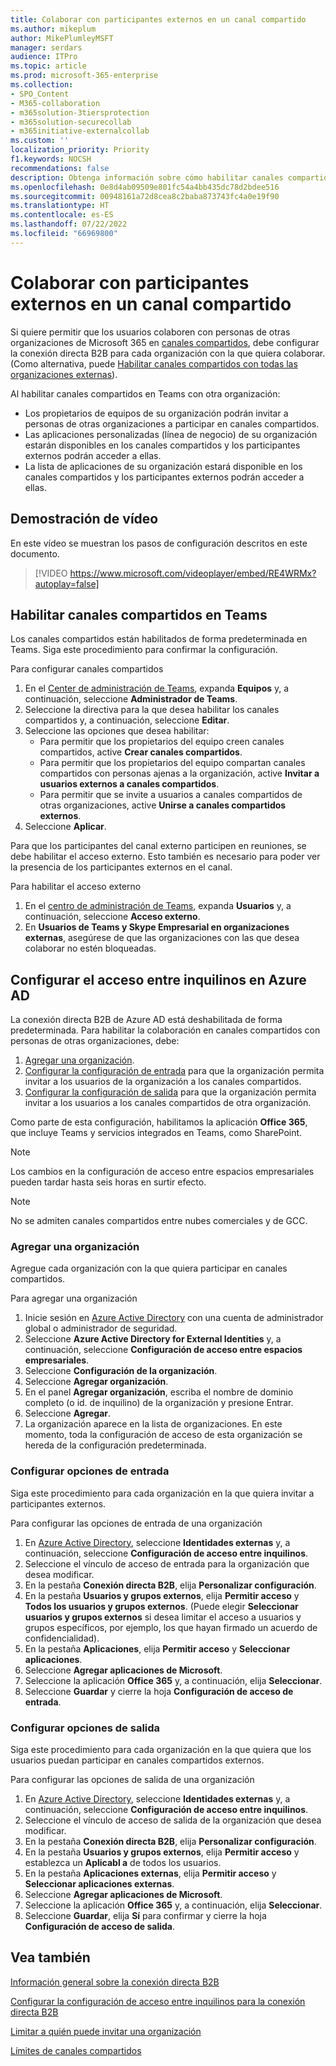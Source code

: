 ```yaml
---
title: Colaborar con participantes externos en un canal compartido
ms.author: mikeplum
author: MikePlumleyMSFT
manager: serdars
audience: ITPro
ms.topic: article
ms.prod: microsoft-365-enterprise
ms.collection:
- SPO_Content
- M365-collaboration
- m365solution-3tiersprotection
- m365solution-securecollab
- m365initiative-externalcollab
ms.custom: ''
localization_priority: Priority
f1.keywords: NOCSH
recommendations: false
description: Obtenga información sobre cómo habilitar canales compartidos en Microsoft Teams para la colaboración con personas ajenas a su organización.
ms.openlocfilehash: 0e8d4ab09509e801fc54a4bb435dc78d2bdee516
ms.sourcegitcommit: 00948161a72d8cea8c2baba873743fc4a0e19f90
ms.translationtype: HT
ms.contentlocale: es-ES
ms.lasthandoff: 07/22/2022
ms.locfileid: "66969800"
---
```

# <a name="collaborate-with-external-participants-in-a-shared-channel"></a>Colaborar con participantes externos en un canal compartido

Si quiere permitir que los usuarios colaboren con personas de otras organizaciones de Microsoft 365 en [canales compartidos](/MicrosoftTeams/shared-channels), debe configurar la conexión directa B2B para cada organización con la que quiera colaborar. (Como alternativa, puede [Habilitar canales compartidos con todas las organizaciones externas](/microsoft-365/solutions/allow-direct-connect-with-all-organizations)).

Al habilitar canales compartidos en Teams con otra organización:

- Los propietarios de equipos de su organización podrán invitar a personas de otras organizaciones a participar en canales compartidos.
- Las aplicaciones personalizadas (línea de negocio) de su organización estarán disponibles en los canales compartidos y los participantes externos podrán acceder a ellas.
- La lista de aplicaciones de su organización estará disponible en los canales compartidos y los participantes externos podrán acceder a ellas.

## <a name="video-demonstration"></a>Demostración de vídeo

En este vídeo se muestran los pasos de configuración descritos en este documento.
<br>

> [!VIDEO https://www.microsoft.com/videoplayer/embed/RE4WRMx?autoplay=false]

## <a name="enable-shared-channels-in-teams"></a>Habilitar canales compartidos en Teams

Los canales compartidos están habilitados de forma predeterminada en Teams. Siga este procedimiento para confirmar la configuración.

Para configurar canales compartidos
1. En el [Center de administración de Teams](https://admin.teams.microsoft.com/), expanda **Equipos** y, a continuación, seleccione **Administrador de Teams**.
1. Seleccione la directiva para la que desea habilitar los canales compartidos y, a continuación, seleccione **Editar**.
1. Seleccione las opciones que desea habilitar:
    - Para permitir que los propietarios del equipo creen canales compartidos, active **Crear canales compartidos**.
    - Para permitir que los propietarios del equipo compartan canales compartidos con personas ajenas a la organización, active **Invitar a usuarios externos a canales compartidos**.
    - Para permitir que se invite a usuarios a canales compartidos de otras organizaciones, active **Unirse a canales compartidos externos**.
1. Seleccione **Aplicar**.

Para que los participantes del canal externo participen en reuniones, se debe habilitar el acceso externo. Esto también es necesario para poder ver la presencia de los participantes externos en el canal.

Para habilitar el acceso externo
1. En el [centro de administración de Teams](https://admin.teams.microsoft.com/), expanda **Usuarios** y, a continuación, seleccione **Acceso externo**.
1. En **Usuarios de Teams y Skype Empresarial en organizaciones externas**, asegúrese de que las organizaciones con las que desea colaborar no estén bloqueadas.

## <a name="configure-cross-tenant-access-settings-in-azure-ad"></a>Configurar el acceso entre inquilinos en Azure AD

La conexión directa B2B de Azure AD está deshabilitada de forma predeterminada. Para habilitar la colaboración en canales compartidos con personas de otras organizaciones, debe:

1. [Agregar una organización](#add-an-organization).
1. [Configurar la configuración de entrada](#configure-inbound-settings) para que la organización permita invitar a los usuarios de la organización a los canales compartidos.
1. [Configurar la configuración de salida](#configure-outbound-settings) para que la organización permita invitar a los usuarios a los canales compartidos de otra organización.

Como parte de esta configuración, habilitamos la aplicación **Office 365**, que incluye Teams y servicios integrados en Teams, como SharePoint.

> [!NOTE]
> Los cambios en la configuración de acceso entre espacios empresariales pueden tardar hasta seis horas en surtir efecto.

> [!NOTE]
> No se admiten canales compartidos entre nubes comerciales y de GCC.

### <a name="add-an-organization"></a>Agregar una organización

Agregue cada organización con la que quiera participar en canales compartidos.

Para agregar una organización
1. Inicie sesión en [Azure Active Directory](https://aad.portal.azure.com) con una cuenta de administrador global o administrador de seguridad.
1. Seleccione **Azure Active Directory for External Identities** y, a continuación, seleccione **Configuración de acceso entre espacios empresariales**.
1. Seleccione **Configuración de la organización**.
1. Seleccione **Agregar organización**.
1. En el panel **Agregar organización**, escriba el nombre de dominio completo (o id. de inquilino) de la organización y presione Entrar.
1. Seleccione **Agregar**.
1. La organización aparece en la lista de organizaciones. En este momento, toda la configuración de acceso de esta organización se hereda de la configuración predeterminada.

### <a name="configure-inbound-settings"></a>Configurar opciones de entrada

Siga este procedimiento para cada organización en la que quiera invitar a participantes externos.

Para configurar las opciones de entrada de una organización
1. En [Azure Active Directory](https://aad.portal.azure.com), seleccione **Identidades externas** y, a continuación, seleccione **Configuración de acceso entre inquilinos**.
1. Seleccione el vínculo de acceso de entrada para la organización que desea modificar.
1. En la pestaña **Conexión directa B2B**, elija **Personalizar configuración**.
1. En la pestaña **Usuarios y grupos externos**, elija **Permitir acceso** y **Todos los usuarios y grupos externos**. (Puede elegir **Seleccionar usuarios y grupos externos** si desea limitar el acceso a usuarios y grupos específicos, por ejemplo, los que hayan firmado un acuerdo de confidencialidad).
1. En la pestaña **Aplicaciones**, elija **Permitir acceso** y **Seleccionar aplicaciones**.
1. Seleccione **Agregar aplicaciones de Microsoft**.
1. Seleccione la aplicación **Office 365** y, a continuación, elija **Seleccionar**.
1. Seleccione **Guardar** y cierre la hoja **Configuración de acceso de entrada**.

### <a name="configure-outbound-settings"></a>Configurar opciones de salida

Siga este procedimiento para cada organización en la que quiera que los usuarios puedan participar en canales compartidos externos.

Para configurar las opciones de salida de una organización
1. En [Azure Active Directory](https://aad.portal.azure.com), seleccione **Identidades externas** y, a continuación, seleccione **Configuración de acceso entre inquilinos**.
1. Seleccione el vínculo de acceso de salida de la organización que desea modificar.
1. En la pestaña **Conexión directa B2B**, elija **Personalizar configuración**.
1. En la pestaña **Usuarios y grupos externos**, elija **Permitir acceso** y establezca un **Aplicabl a** de todos los usuarios.
1. En la pestaña **Aplicaciones externas**, elija **Permitir acceso** y **Seleccionar aplicaciones externas**.
1. Seleccione **Agregar aplicaciones de Microsoft**.
1. Seleccione la aplicación **Office 365** y, a continuación, elija **Seleccionar**.
1. Seleccione **Guardar**, elija **Sí** para confirmar y cierre la hoja **Configuración de acceso de salida**.

## <a name="see-also"></a>Vea también

[Información general sobre la conexión directa B2B](/azure/active-directory/external-identities/b2b-direct-connect-overview)

[Configurar la configuración de acceso entre inquilinos para la conexión directa B2B](/azure/active-directory/external-identities/cross-tenant-access-settings-b2b-direct-connect)

[Limitar a quién puede invitar una organización](limit-invitations-from-specific-organization.md)

[Límites de canales compartidos](/MicrosoftTeams/shared-channels#shared-channel-limits)
